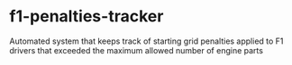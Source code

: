 # f1-penalties-tracker
Automated system that keeps track of starting grid penalties applied to F1 drivers that exceeded the maximum allowed number of engine parts
